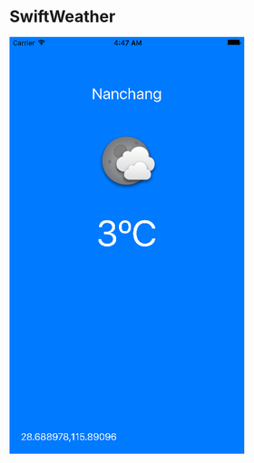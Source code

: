 # SwiftWeather
![Aaron Swartz](https://raw.githubusercontent.com/xypng/SwiftWeather/master/SimulatorScreenShot.png)
